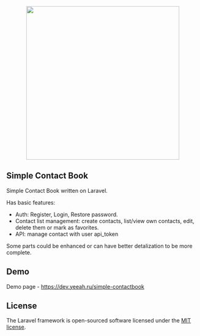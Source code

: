 <p align="center"><img src="https://res.cloudinary.com/dtfbvvkyp/image/upload/v1566331377/laravel-logolockup-cmyk-red.svg" width="400"></p>

## Simple Contact Book

Simple Contact Book written on Laravel.

Has basic features:

- Auth: Register, Login, Restore password.
- Contact list management: create contacts, list/view own contacts, edit, delete them or mark as favorites.
- API: manage contact with user api_token

Some parts could be enhanced or can have better detalization to be more complete.

## Demo

Demo page - https://dev.yeeah.ru/simple-contactbook

## License

The Laravel framework is open-sourced software licensed under the [MIT license](https://opensource.org/licenses/MIT).
